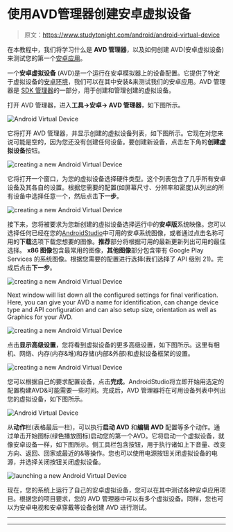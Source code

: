# 使用AVD管理器创建安卓虚拟设备

> 原文：<https://www.studytonight.com/android/android-virtual-device>

在本教程中，我们将学习什么是 **AVD 管理器**，以及如何创建 AVD(安卓虚拟设备)来测试您的第一个[安卓应用](first-android-application)。

一个**安卓虚拟设备** (AVD)是一个运行在安卓模拟器上的设备配置。它提供了特定于虚拟设备的[安卓环境](setup-android-dev-env)，我们可以在其中安装&来测试我们的安卓应用。AVD 管理器是 [SDK 管理器](adding-tools-packages-android-studio)的一部分，用于创建和管理创建的虚拟设备。

打开 AVD 管理器，进入**工具→安卓→ AVD 管理器**，如下图所示。

![Android Virtual Device](img/b6fbe6be4efdbe5f30aeb79fd14720cc.png)

它将打开 AVD 管理器，并显示创建的虚拟设备列表，如下图所示。它现在对您来说可能是空的，因为您还没有创建任何设备。要创建新设备，点击左下角的**创建虚拟设备**按钮。

![creating a new Android Virtual Device](img/2235a5f956ef5ec739e8513513fcad8b.png)

它将打开一个窗口，为您的虚拟设备选择硬件类型。这个列表包含了几乎所有安卓设备及其各自的设置。根据您需要的配置(如屏幕尺寸、分辨率和密度)从列出的所有设备中选择任意一个，然后点击**下一步**。

![creating a new Android Virtual Device](img/0cbdd3f17d7ec827dc5f0d365003156d.png)

接下来，您将被要求为您新创建的虚拟设备选择运行中的**安卓版**系统映像。您可以选择任何已经在您的[AndroidStudio](android-studio-for-android)中可用的安卓系统图像，或者通过点击名称可用的**下载**选项下载您想要的图像。**推荐**部分将根据可用的最新更新列出可用的最佳选择。 **x86 图像**包含最常用的图像，**其他图像**部分包含带有 Google Play Services 的系统图像。根据您需要的配置进行选择(我们选择了 API 级别 21)。完成后点击**下一步**。

![creating a new Android Virtual Device](img/0b164ca36d862dcee81e5f98dcdea9a9.png)

Next window will list down all the configured settings for final verification. Here, you can give your AVD a name for identification, can change device type and API configuration and can also setup size, orientation as well as Graphics for your AVD.

![creating a new Android Virtual Device](img/2248d94dab0b09b28774741da239dda5.png)

点击**显示高级设置**，您将看到虚拟设备的更多高级设置，如下图所示。这里有相机、网络、内存(内存&堆)和存储(内部&外部)和虚拟设备框架的设置。

![creating a new Android Virtual Device](img/6830685f9759b0be1a247cbc3a1c7cbf.png)

您可以根据自己的要求配置设备，点击**完成**。AndroidStudio将立即开始用选定的配置构建AVD&可能需要一些时间。完成后，AVD 管理器将在可用设备列表中列出您的虚拟设备，如下图所示。

![Android Virtual Device](img/3ac37090f0332d4e71c7b35a33fb7c54.png)

从**动作**栏(表格最后一栏)，可以执行**启动 AVD** 和**编辑 AVD** 配置等多个动作。通过单击开始图标(绿色播放图标)启动您的第一个AVD。它将启动一个虚拟设备，就像安卓设备一样，如下图所示。侧工具栏包含按钮，用于执行诸如上下音量、改变方向、返回、回家或最近的&等操作。您也可以使用电源按钮关闭虚拟设备的电源，并选择关闭按钮关闭虚拟设备。

![launching a new Android Virtual Device](img/c61233cdb99fa1581ea18de68b8708c8.png)

现在，您的系统上运行了自己的安卓虚拟设备，您可以在其中测试各种安卓应用项目。根据您的项目要求，您的 AVD 管理器中可以有多个虚拟设备。同样，您也可以为安卓电视和安卓穿戴等设备创建 AVD 进行测试。

* * *

* * *